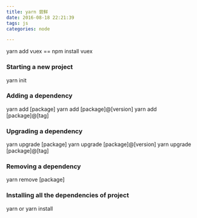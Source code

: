 ```yaml
---
title: yarn 尝鲜
date: 2016-08-18 22:21:39
tags: js
categories: node

---
```


yarn add vuex
== npm install vuex

### Starting a new project
yarn init

### Adding a dependency
yarn add [package]
yarn add [package]@[version]
yarn add [package]@[tag]

### Upgrading a dependency
yarn upgrade [package]
yarn upgrade [package]@[version]
yarn upgrade [package]@[tag]

### Removing a dependency
yarn remove [package]

### Installing all the dependencies of project
yarn
or
yarn install
